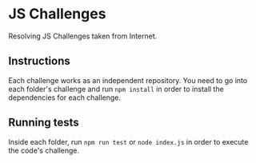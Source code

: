 # JS Challenges

Resolving JS Challenges taken from Internet.

## Instructions

Each challenge works as an independent repository. 
You need to go into each folder's challenge and run `npm install` in order to install the dependencies for each challenge. 

## Running tests

Inside each folder, run `npm run test` or `node index.js` in order to execute the code's challenge.
